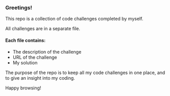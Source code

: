 ### **Greetings!**

This repo is a collection of code challenges completed by myself.

All challenges are in a separate file. 

#### Each file contains:
- The description of the challenge
- URL of the challenge
- My solution

The purpose of the repo is to keep all my code challenges 
in one place, and to give an insight into my coding.

Happy browsing!
